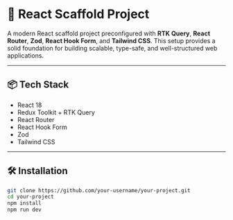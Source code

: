 # 🚀 React Scaffold Project

A modern React scaffold project preconfigured with **RTK Query**, **React Router**, **Zod**, **React Hook Form**, and **Tailwind CSS**. This setup provides a solid foundation for building scalable, type-safe, and well-structured web applications.

---

## 📦 Tech Stack

- React 18
- Redux Toolkit + RTK Query
- React Router
- React Hook Form
- Zod
- Tailwind CSS

---

## 🛠️ Installation

```bash
git clone https://github.com/your-username/your-project.git
cd your-project
npm install
npm run dev

